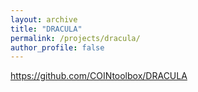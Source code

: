 ```yaml
---
layout: archive
title: "DRACULA"
permalink: /projects/dracula/
author_profile: false
---
```


https://github.com/COINtoolbox/DRACULA
